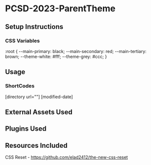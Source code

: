 # PCSD-2023-ParentTheme

## Setup Instructions
### CSS Variables
:root {
  --main-primary: black;
  --main-secondary: red;
  --main-tertiary: brown;
  --theme-white: #fff;
  --theme-grey: #ccc;
}

## Usage
### ShortCodes
[directory url=""]
[modified-date]


## External Assets Used
## Plugins Used
## Resources Included

CSS Reset - https://github.com/elad2412/the-new-css-reset
